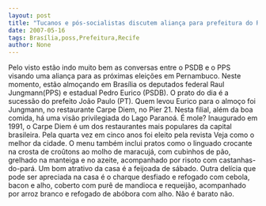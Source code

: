 ```yaml
---
layout: post
title: "Tucanos e pós-socialistas discutem aliança para prefeitura do Recife em almoço em Brasília"
date: 2007-05-16
tags: Brasília,poss,Prefeitura,Recife
author: None
---
```

Pelo visto est&atilde;o indo muito bem as conversas entre o PSDB e o PPS visando uma alian&ccedil;a para as pr&oacute;ximas elei&ccedil;&otilde;es em Pernambuco. 
Neste momento, est&atilde;o almo&ccedil;ando em Bras&iacute;lia os deputados federal Raul Jungmann(PPS) e estadual Pedro Eurico (PSDB). O prato do dia &eacute; a sucess&atilde;o do prefeito Jo&atilde;o Paulo (PT).
Quem&nbsp;levou Eurico para o almo&ccedil;o foi Jungmann, no restaurante Carpe Diem, no Pier 21. Nesta filial, al&eacute;m da boa comida, h&aacute; uma vis&atilde;o privilegiada do Lago Parano&aacute;. &Eacute; mole?
Inaugurado em 1991, o Carpe Diem &eacute; um dos restaurantes mais populares da capital brasileira. Pela quarta vez em cinco anos foi eleito pela revista Veja como o melhor da cidade.
O menu tamb&eacute;m inclui pratos como o linguado crocante na crosta de cro&ucirc;tons ao molho de maracuj&aacute;, com cubinhos de p&atilde;o, grelhado na manteiga e no azeite, acompanhado por risoto com castanhas-do-par&aacute;. Um bom atrativo da casa &eacute; a feijoada de s&aacute;bado.
Outra del&iacute;cia que pode ser apreciada na casa &eacute; o charque desfiado e refogado com cebola, bacon e alho, coberto com pur&ecirc; de mandioca e requeij&atilde;o, acompanhado por arroz branco e refogado de ab&oacute;bora com alho. N&atilde;o &eacute; barato n&atilde;o. 